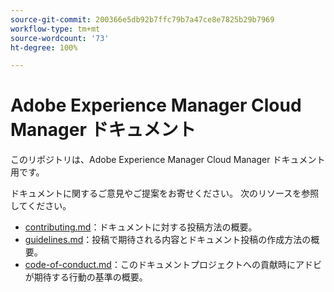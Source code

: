 ```yaml
---
source-git-commit: 200366e5db92b7ffc79b7a47ce8e7825b29b7969
workflow-type: tm+mt
source-wordcount: '73'
ht-degree: 100%

---
```

# Adobe Experience Manager Cloud Manager ドキュメント

このリポジトリは、Adobe Experience Manager Cloud Manager ドキュメント用です。

ドキュメントに関するご意見やご提案をお寄せください。 次のリソースを参照してください。

* [contributing.md](contributing.md)：ドキュメントに対する投稿方法の概要。
* [guidelines.md](guidelines.md)：投稿で期待される内容とドキュメント投稿の作成方法の概要。
* [code-of-conduct.md](code-of-conduct.md)：このドキュメントプロジェクトへの貢献時にアドビが期待する行動の基準の概要。
